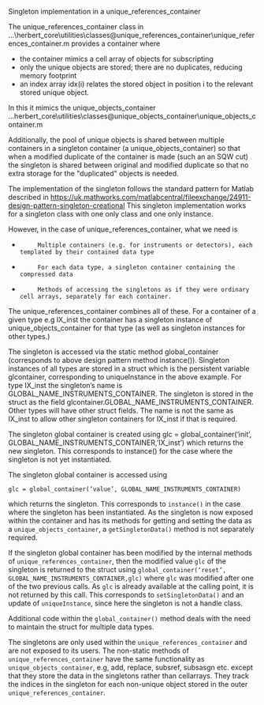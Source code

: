 Singleton implementation in a unique_references_container

The unique_references_container class in ...\herbert_core\utilities\classes\@unique_references_container\unique_references_container.m
provides a container where
- the container mimics a cell array of objects for subscripting
- only the unique objects are stored; there are no duplicates, reducing memory footprint
- an index array idx(i) relates the stored object in position i to the relevant stored unique object.

In this it mimics the unique_objects_container ...herbert_core\utilities\classes\@unique_objects_container\unique_objects_container.m

Additionally, the pool of unique objects is shared between multiple containers in a singleton container (a unique_objects_container)
so that when a modified duplicate of the container is made (such an an SQW cut) the singleton is shared between original and modified
duplicate so that no extra storage for the "duplicated" objects is needed.

The implementation of the singleton follows the standard pattern for Matlab described in
https://uk.mathworks.com/matlabcentral/fileexchange/24911-design-pattern-singleton-creational
This singleton implementation works for a singleton class with one only class and one only instance.
 
However, in the case of unique_references_container, what we need is
-          Multiple containers (e.g. for instruments or detectors), each templated by their contained data type
-          For each data type, a singleton container containing the compressed data
-          Methods of accessing the singletons as if they were ordinary cell arrays, separately for each container.
 
The unique_references_container combines all of these. 
For a container of a given type e.g IX_inst
the container has a singleton instance of unique_objects_container for that type (as well as singleton instances for other types.)
 
The singleton is accessed via the static method global_container (corresponds to above design pattern method instance()).
Singleton instances of all types are stored in a struct which is the persistent variable glcontainer, 
corresponding to uniqueInstance in the above example.
For type IX_inst the singleton’s name is GLOBAL_NAME_INSTRUMENTS_CONTAINER.
The singleton is stored in the struct as the field glcontainer.GLOBAL_NAME_INSTRUMENTS_CONTAINER.
Other types will have other struct fields.
The name is not the same as IX_inst to allow other singleton containers for IX_inst if that is required.
 
The singleton global container is created using glc = global_container(‘init’, GLOBAL_NAME_INSTRUMENTS_CONTAINER,’IX_inst’) which returns the new singleton. This corresponds to instance() for the case where the singleton is not yet instantiated.
 
The singleton global container is accessed using 
```
glc = global_container(‘value’, GLOBAL_NAME_INSTRUMENTS_CONTAINER)
```
 which returns the singleton. This corresponds to `instance()` in the case where the singleton has been instantiated. 
 As the singleton is now exposed within the container and has its methods for getting and setting the data as a `unique_objects_container`, 
 a `getSingletonData()` method is not separately required.
 
If the singleton global container has been modified by the internal methods of `unique_references_container`, 
then the modified value `glc` of the singleton is returned to the struct using 
`global_container(‘reset’, GLOBAL_NAME_INSTRUMENTS_CONTAINER,glc)` where `glc` was modified after one of the two previous calls. 
As `glc` is already available at the calling point, it is not returned by this call. 
This corresponds to `setSingletonData()` and an update of `uniqueInstance`, since here the singleton is not a handle class.
 
Additional code within the `global_container()` method deals with  the need to maintain the struct for multiple data types.
 
The singletons are only used within the `unique_references_container` and are not exposed to its users. 
The non-static methods of `unique_references_container` have the same functionality as `unique_objects_container`, 
e.g, add, replace, subsref, subsasgn etc. except that they store the data in the singletons rather than cellarrays. 
They track the indices in the singleton for each non-unique object stored in the outer `unique_references_container`.
 
